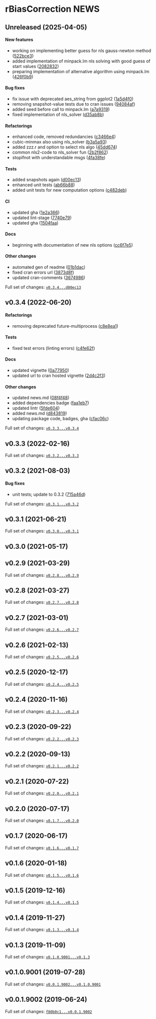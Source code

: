 

# rBiasCorrection NEWS

## Unreleased (2025-04-05)

#### New features

-   working on implementing better guess for nls gauss-newton method
    ([522bce3](https://github.com/kapsner/rBiasCorrection/tree/522bce3b4d47b649929c91d4902d9b7b1117f8fc))
-   added implementation of minpack.lm nls solving with good guess of
    start values
    ([2082832](https://github.com/kapsner/rBiasCorrection/tree/2082832f025ee71311aba105e4fcd9351243c0e9))
-   preparing implementation of alternative algorithm using minpack.lm
    ([426f0b9](https://github.com/kapsner/rBiasCorrection/tree/426f0b95881e24bdabdcbd080aaabc0192df076f))

#### Bug fixes

-   fix issue with deprecated aes_string from ggplot2
    ([1a5d4f0](https://github.com/kapsner/rBiasCorrection/tree/1a5d4f01b17f99fb40b2e68c35d4ad16b9f393ae))
-   removing snapshot-value tests due to cran issues
    ([94084af](https://github.com/kapsner/rBiasCorrection/tree/94084afc0d189326cd8a408d767be8f08833be6e))
-   added seed before call to minpack.lm
    ([a7a9319](https://github.com/kapsner/rBiasCorrection/tree/a7a93193e08e6948c11e047d9342135443dfbf40))
-   fixed implementation of nls_solver
    ([d35ab8b](https://github.com/kapsner/rBiasCorrection/tree/d35ab8bcb3b82c097dc9abb528e0a15299e7246a))

#### Refactorings

-   enhanced code, removed redundancies
    ([c3466e4](https://github.com/kapsner/rBiasCorrection/tree/c3466e4e1c150c22cfac31dd55c0eaae686621ab))
-   cubic-minmax also using nls_solver
    ([b3a5a93](https://github.com/kapsner/rBiasCorrection/tree/b3a5a93e8a82d1c32ebc7ee6c32b63bc0a3f9385))
-   added zzz.r and option to select nls algo
    ([45dd674](https://github.com/kapsner/rBiasCorrection/tree/45dd674ee2064b3e694aaadda01c1d751f57d634))
-   common nls2-code to nls_solver fun
    ([2b2f862](https://github.com/kapsner/rBiasCorrection/tree/2b2f8620d4047a3658fd6303f98841485df6871b))
-   stopifnot with understandable msgs
    ([4fa38fe](https://github.com/kapsner/rBiasCorrection/tree/4fa38fe3e9ad38b9bb2a4ae8111f59525a929efb))

#### Tests

-   added snapshots again
    ([d00ec13](https://github.com/kapsner/rBiasCorrection/tree/d00ec13d6ab0d3ba83505d2050bfa3faaf75eaf0))
-   enhanced unit tests
    ([ab66b88](https://github.com/kapsner/rBiasCorrection/tree/ab66b884e14120d1e6833612b7a244d2e77e39c6))
-   added unit tests for new computation options
    ([c482deb](https://github.com/kapsner/rBiasCorrection/tree/c482deb40047330e1a641180ad982e0d3f5b9c00))

#### CI

-   updated gha
    ([1e2a366](https://github.com/kapsner/rBiasCorrection/tree/1e2a366a2ec564ebe92303656bd501ad19ff550d))
-   updated lint-stage
    ([7740e79](https://github.com/kapsner/rBiasCorrection/tree/7740e79b75167dfb4f9d2d81e3113eaaada516a9))
-   updated gha
    ([1504faa](https://github.com/kapsner/rBiasCorrection/tree/1504faa78692a6ff3450748dcbe78d070c90cde3))

#### Docs

-   beginning with documentation of new nls options
    ([cc6f7e5](https://github.com/kapsner/rBiasCorrection/tree/cc6f7e5584f5ef95f9cddea7f500338c5a924079))

#### Other changes

-   automated gen of readme
    ([01b1dac](https://github.com/kapsner/rBiasCorrection/tree/01b1dac2517bb118f32b31bd8fd55c9696a06f0c))
-   fixed cran errors url
    ([3873d8f](https://github.com/kapsner/rBiasCorrection/tree/3873d8f363859990468eee41b94a192d28fda92f))
-   updated cran-comments
    ([3674986](https://github.com/kapsner/rBiasCorrection/tree/3674986988fb2d24976a7a90fdb96f10b65f3d63))

Full set of changes:
[`v0.3.4...d00ec13`](https://github.com/kapsner/rBiasCorrection/compare/v0.3.4...d00ec13)

## v0.3.4 (2022-06-20)

#### Refactorings

-   removing deprecated future-multiprocess
    ([c8e8ea1](https://github.com/kapsner/rBiasCorrection/tree/c8e8ea1df3d25c254e90972a0e9664d0b505ad84))

#### Tests

-   fixed test errors (linting errors)
    ([c4fe62f](https://github.com/kapsner/rBiasCorrection/tree/c4fe62f83f4e4a172e0a04654622bd50c3f2e925))

#### Docs

-   updated vignette
    ([0a77950](https://github.com/kapsner/rBiasCorrection/tree/0a779507cc7efebb97cf24ac3d651171ca5e09a4))
-   updated url to cran hosted vignette
    ([2d4c2f3](https://github.com/kapsner/rBiasCorrection/tree/2d4c2f3034a35220bfabc397127cf26d5f17b7f9))

#### Other changes

-   updated news.md
    ([08f4f48](https://github.com/kapsner/rBiasCorrection/tree/08f4f48cf1e58d2a2c56cb9e3a12d699d0ba58ef))
-   added dependencies badge
    ([faa1eb7](https://github.com/kapsner/rBiasCorrection/tree/faa1eb75ebf0227c89383753ad96c15967c4e2fb))
-   updated lintr
    ([5fde604](https://github.com/kapsner/rBiasCorrection/tree/5fde604021ae9dc5f083e6133672398f8b8bae91))
-   added news.md
    ([d843819](https://github.com/kapsner/rBiasCorrection/tree/d84381935bd9e06c9d6f74827d047523c4777d57))
-   updating package code, badges, gha
    ([cfac06c](https://github.com/kapsner/rBiasCorrection/tree/cfac06c04e58ff91c09f81066dc4f02aaf288015))

Full set of changes:
[`v0.3.3...v0.3.4`](https://github.com/kapsner/rBiasCorrection/compare/v0.3.3...v0.3.4)

## v0.3.3 (2022-02-16)

Full set of changes:
[`v0.3.2...v0.3.3`](https://github.com/kapsner/rBiasCorrection/compare/v0.3.2...v0.3.3)

## v0.3.2 (2021-08-03)

#### Bug fixes

-   unit tests; update to 0.3.2
    ([715a46d](https://github.com/kapsner/rBiasCorrection/tree/715a46d9f6517a1ca465fad1aa4b2a52bb1fef9d))

Full set of changes:
[`v0.3.1...v0.3.2`](https://github.com/kapsner/rBiasCorrection/compare/v0.3.1...v0.3.2)

## v0.3.1 (2021-06-21)

Full set of changes:
[`v0.3.0...v0.3.1`](https://github.com/kapsner/rBiasCorrection/compare/v0.3.0...v0.3.1)

## v0.3.0 (2021-05-17)

## v0.2.9 (2021-03-29)

Full set of changes:
[`v0.2.8...v0.2.9`](https://github.com/kapsner/rBiasCorrection/compare/v0.2.8...v0.2.9)

## v0.2.8 (2021-03-27)

Full set of changes:
[`v0.2.7...v0.2.8`](https://github.com/kapsner/rBiasCorrection/compare/v0.2.7...v0.2.8)

## v0.2.7 (2021-03-01)

Full set of changes:
[`v0.2.6...v0.2.7`](https://github.com/kapsner/rBiasCorrection/compare/v0.2.6...v0.2.7)

## v0.2.6 (2021-02-13)

Full set of changes:
[`v0.2.5...v0.2.6`](https://github.com/kapsner/rBiasCorrection/compare/v0.2.5...v0.2.6)

## v0.2.5 (2020-12-17)

Full set of changes:
[`v0.2.4...v0.2.5`](https://github.com/kapsner/rBiasCorrection/compare/v0.2.4...v0.2.5)

## v0.2.4 (2020-11-16)

Full set of changes:
[`v0.2.3...v0.2.4`](https://github.com/kapsner/rBiasCorrection/compare/v0.2.3...v0.2.4)

## v0.2.3 (2020-09-22)

Full set of changes:
[`v0.2.2...v0.2.3`](https://github.com/kapsner/rBiasCorrection/compare/v0.2.2...v0.2.3)

## v0.2.2 (2020-09-13)

Full set of changes:
[`v0.2.1...v0.2.2`](https://github.com/kapsner/rBiasCorrection/compare/v0.2.1...v0.2.2)

## v0.2.1 (2020-07-22)

Full set of changes:
[`v0.2.0...v0.2.1`](https://github.com/kapsner/rBiasCorrection/compare/v0.2.0...v0.2.1)

## v0.2.0 (2020-07-17)

Full set of changes:
[`v0.1.7...v0.2.0`](https://github.com/kapsner/rBiasCorrection/compare/v0.1.7...v0.2.0)

## v0.1.7 (2020-06-17)

Full set of changes:
[`v0.1.6...v0.1.7`](https://github.com/kapsner/rBiasCorrection/compare/v0.1.6...v0.1.7)

## v0.1.6 (2020-01-18)

Full set of changes:
[`v0.1.5...v0.1.6`](https://github.com/kapsner/rBiasCorrection/compare/v0.1.5...v0.1.6)

## v0.1.5 (2019-12-16)

Full set of changes:
[`v0.1.4...v0.1.5`](https://github.com/kapsner/rBiasCorrection/compare/v0.1.4...v0.1.5)

## v0.1.4 (2019-11-27)

Full set of changes:
[`v0.1.3...v0.1.4`](https://github.com/kapsner/rBiasCorrection/compare/v0.1.3...v0.1.4)

## v0.1.3 (2019-11-09)

Full set of changes:
[`v0.1.0.9001...v0.1.3`](https://github.com/kapsner/rBiasCorrection/compare/v0.1.0.9001...v0.1.3)

## v0.1.0.9001 (2019-07-28)

Full set of changes:
[`v0.0.1.9002...v0.1.0.9001`](https://github.com/kapsner/rBiasCorrection/compare/v0.0.1.9002...v0.1.0.9001)

## v0.0.1.9002 (2019-06-24)

Full set of changes:
[`f80b0c1...v0.0.1.9002`](https://github.com/kapsner/rBiasCorrection/compare/f80b0c1...v0.0.1.9002)
